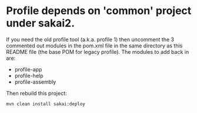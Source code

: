 # Profile depends on 'common' project under sakai2.

If you need the old profile tool (a.k.a. profile 1) then uncomment the 3 commented out modules in the pom.xml file in the same directory as this README file (the base POM for legacy profile).
The modules to add back in are:
* profile-app
* profile-help
* profile-assembly

Then rebuild this project:
```
mvn clean install sakai:deploy
```
